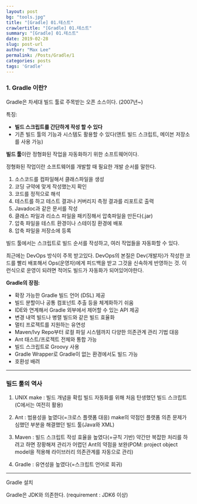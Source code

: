 ```yaml
---
layout: post
bg: "tools.jpg"
title: "[Gradle] 01.테스트"
crawlertitle: "[Gradle] 01.테스트"
summary: "[Gradle] 01.테스트"
date: 2019-02-28
slug: post-url
author: "Max Lee"
permalink: /Posts/Gradle/1
categories: posts
tags: 'Gradle'
---
```


### 1. Gradle 이란?

Gradle은 차세대 빌드 툴로 주목받는 오픈 소스이다. (2007년~)

특징:
- **빌드 스크립트를 간단하게 작성 할 수 있다**
- 기존 빌드 툴의 기능과 시스템도 활용할 수 있다(앤트 빌드 스크립트, 메이븐 저장소를 사용 가능)

**빌드 툴**이란 정형화된 작업을 자동화하기 위한 소프트웨어이다.

정형화된 작업이란 소프트웨어를 개발할 때 필요한 개발 순서를 말한다.
1. 소스코드를 컴파일해서 클래스파일을 생성
2. 코딩 규약에 맞게 작성했는지 확인
3. 코드를 정적으로 해석
4. 테스트를 하고 테스트 결과나 커버리지 측정 결과를 리포트로 출력
5. Javadoc과 같은 문서를 작성
6. 클래스 파일과 리소스 파일을 패키징해서 압축파일을 만든다(.jar)
7. 압축 파일을 테스트 환경이나 스테이징 환경에 배포 
8. 압축 파일을 저장소에 등록

빌드 툴에서는 스크립트로 빌드 순서를 작성하고, 여러 작업들을 자동화할 수 있다.

최근에는 DevOps 방식이 주목 받고있다.
DevOps의 본질은 Dev(개발자)가 작성한 코드를 빨리 배포해서 Ops(운영자)에게 피드백을 받고 그것을 신속하게 반영하는 것.
이런식으로 운영이 되려면 적어도 빌드가 자동화가 되어있어야한다.

**Gradle의 장점:**
- 확장 가능한 Gradle 빌드 언어 (DSL) 제공
- 빌드 분할이나 공통 컴포넌트 추출 등을 체계화하기 쉬움
- IDE와 연계해서 Gradle 외부에서 제어할 수 있는 API 제공
- 변경 내역 빌드나 병렬 빌드와 같은 빌드 효율화 
- 멀티 프로젝트를 지원하는 유연성
- Maven/Ivy Repo부터 로컬 파일 시스템까지 다양한 의존관계 관리 기법 대응
- Ant 태스트/프로젝트 전체와 통합 가능
- 빌드 스크립트로 Groovy 사용
- Gradle Wrapper로 Gradle이 없는 환경에서도 빌드 가능
- 호환성 배려

---

### 빌드 툴의 역사

1. UNIX make : 빌드 개념을 확립
빌드 자동화를 위해 처음 탄생했던 빌드 스크립트(C에서는 여전히 활용)

2. Ant : 범용성을 높였다(=크로스 플랫폼 대응)
make의 약점인 플랫폼 의존 문제가 심했던 부분을 해결했던 빌드 툴(Java와 XML)

3. Maven : 빌드 스크립트 작성 효율을 높였다(=규칙 기반)
약간만 복잡한 처리를 하려고 하면 장황해져 관리가 어렵던 Ant의 약점을 보완(POM: project object model을 적용해 라이브러리 의존관계를 자동으로 관리)

4. Gradle : 유연성을 높였다(=스크립트 언어로 회귀)

---

Gradle 설치

Gradle은 JDK와 의존한다. (requirement : JDK6 이상)
